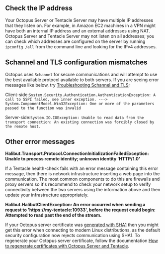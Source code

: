 ## Check the IP address

Your Octopus Server or Tentacle Server may have multiple IP addresses that they listen on. For example, in Amazon EC2 machines in a VPN might have both an internal IP address and an external addresses using NAT. Octopus Server and Tentacle Server may not listen on all addresses; you can check which addresses are configured on the server by running `ipconfig /all` from the command line and looking for the IPv4 addresses.

## Schannel and TLS configuration mismatches

Octopus uses `Schannel` for secure communications and will attempt to use the best available protocol available to both servers.  If you are seeing error messages like below, try [Troubleshooting Schannel and TLS](/docs/security/octopus-tentacle-communication/troubleshooting-schannel-and-tls):

Client-side:`System.Security.Authentication.AuthenticationException: A call to SSPI failed, see inner exception. ---> System.ComponentModel.Win32Exception: One or more of the parameters passed to the function was invalid`

Server-side:`System.IO.IOException: Unable to read data from the transport connection: An existing connection was forcibly closed by the remote host.`

## Other error messages

**Halibut.Transport.Protocol.ConnectionInitializationFailedException: Unable to process remote identity; unknown identity 'HTTP/1.0'**

If a Tentacle health-check fails with an error message containing this error message, then there is network infrastructure inserting a web page into the communication.  The most common components to do this are firewalls and proxy servers so it's recommend to check your network setup to verify connectivity between the two servers using the information above and then update your infrastructure appropriately.

**Halibut.HalibutClientException: An error occurred when sending a request to 'https://my-tentacle:10933', before the request could begin: Attempted to read past the end of the stream.**

If your Octopus server certificate was [generated with SHA1](/docs/security/cve/shattered-and-octopus-deploy) then you might get this error when connecting to modern Linux distributions, as the default security configuration now rejects communication using SHA1. To regenerate your Octopus server certificate, follow the documentation [How to regenerate certificates with Octopus Server and Tentacle](/docs/security/octopus-tentacle-communication/regenerate-certificates-with-octopus-server-and-tentacle).
